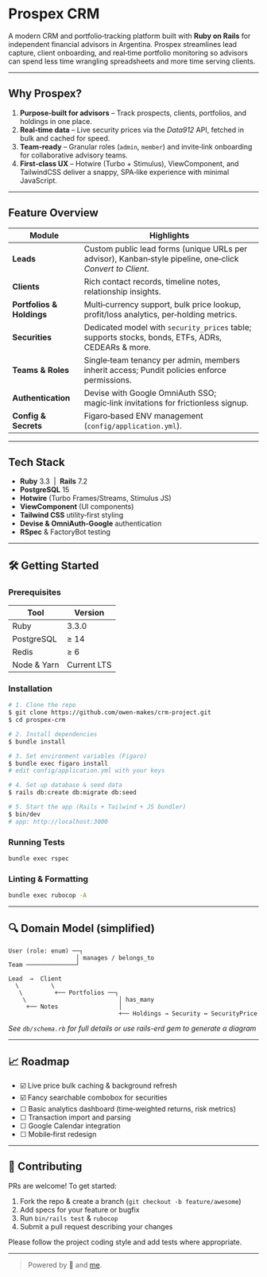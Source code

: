 # Prospex CRM

A modern CRM and portfolio‑tracking platform built with **Ruby on Rails** for independent financial advisors in Argentina. Prospex streamlines lead capture, client onboarding, and real‑time portfolio monitoring so advisors can spend less time wrangling spreadsheets and more time serving clients.

---

## Why Prospex?

1. **Purpose‑built for advisors** – Track prospects, clients, portfolios, and holdings in one place.
2. **Real‑time data** – Live security prices via the *Data912* API, fetched in bulk and cached for speed.
3. **Team‑ready** – Granular roles (`admin`, `member`) and invite‑link onboarding for collaborative advisory teams.
4. **First‑class UX** – Hotwire (Turbo + Stimulus), ViewComponent, and TailwindCSS deliver a snappy, SPA‑like experience with minimal JavaScript.

---

## Feature Overview

| Module | Highlights |
| --- | --- |
| **Leads** | Custom public lead forms (unique URLs per advisor), Kanban‑style pipeline, one‑click *Convert to Client*. |
| **Clients** | Rich contact records, timeline notes, relationship insights. |
| **Portfolios & Holdings** | Multi‑currency support, bulk price lookup, profit/loss analytics, per‑holding metrics. |
| **Securities** | Dedicated model with `security_prices` table; supports stocks, bonds, ETFs, ADRs, CEDEARs & more. |
| **Teams & Roles** | Single‑team tenancy per admin, members inherit access; Pundit policies enforce permissions. |
| **Authentication** | Devise with Google OmniAuth SSO; magic‑link invitations for frictionless signup. |
| **Config & Secrets** | Figaro‑based ENV management (`config/application.yml`). |

---

## Tech Stack

- **Ruby** 3.3  |  **Rails** 7.2
- **PostgreSQL** 15
- **Hotwire** (Turbo Frames/Streams, Stimulus JS)
- **ViewComponent** (UI components)
- **Tailwind CSS** utility‑first styling
- **Devise & OmniAuth‑Google** authentication
- **RSpec** & FactoryBot testing

---

## 🛠️ Getting Started

### Prerequisites

| Tool | Version |
| --- | --- |
| Ruby | 3.3.0 |
| PostgreSQL | ≥ 14 |
| Redis | ≥ 6 |
| Node & Yarn | Current LTS |

### Installation

```bash
# 1. Clone the repo
$ git clone https://github.com/owen-makes/crm-project.git
$ cd prospex-crm

# 2. Install dependencies
$ bundle install

# 3. Set environment variables (Figaro)
$ bundle exec figaro install
# edit config/application.yml with your keys

# 4. Set up database & seed data
$ rails db:create db:migrate db:seed

# 5. Start the app (Rails + Tailwind + JS bundler)
$ bin/dev
# app: http://localhost:3000
```

### Running Tests

```bash
bundle exec rspec
```

### Linting & Formatting

```bash
bundle exec rubocop -A
```

---

## 🔍 Domain Model (simplified)

```
User (role: enum) ──┐
                   │ manages / belongs_to
Team ──────────────┘

Lead  →  Client
  \         \
   \         +── Portfolios ──┐
    \                          │ has_many
     +── Notes                 │
                               +── Holdings → Security ↔ SecurityPrice
```

*See `db/schema.rb` for full details or use rails-erd gem to generate a diagram*

---

## 📈 Roadmap

- ☑️  Live price bulk caching & background refresh
- ☑️  Fancy searchable combobox for securities
- ☐ Basic analytics dashboard (time‑weighted returns, risk metrics)
- ☐ Transaction import and parsing
- ☐ Google Calendar integration
- ☐ Mobile‑first redesign

---

## 🤝 Contributing

PRs are welcome! To get started:

1. Fork the repo & create a branch (`git checkout -b feature/awesome`)
2. Add specs for your feature or bugfix
3. Run `bin/rails test` & `rubocop`
4. Submit a pull request describing your changes

Please follow the project coding style and add tests where appropriate.

---

> Powered by 🧉 and [me](https://github.com/owen-makes).
